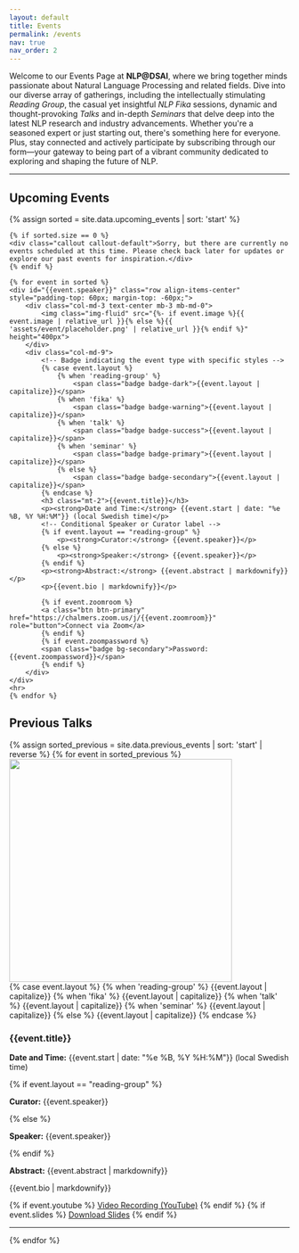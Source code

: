 ```yaml
---
layout: default
title: Events
permalink: /events
nav: true
nav_order: 2
---
```


<div class="contrainer mb-4">
    <p class="text-justify">Welcome to our Events Page at <strong>NLP@DSAI</strong>, where we bring together minds passionate about Natural Language Processing and related fields. Dive into our diverse array of gatherings, including the intellectually stimulating <em>Reading Group</em>, the casual yet insightful <em>NLP Fika</em> sessions, dynamic and thought-provoking <em>Talks</em> and in-depth <em>Seminars</em> that delve deep into the latest NLP research and industry advancements. Whether you're a seasoned expert or just starting out, there's something here for everyone. Plus, stay connected and actively participate by subscribing through our form—your gateway to being part of a vibrant community dedicated to exploring and shaping the future of NLP.</p> <div data-tf-live="01HH1W0ZC0FZEK862Q4CQCVKNE"></div><script src="//embed.typeform.com/next/embed.js"></script>
    <hr>
</div>

<div class="container mt-4">
    <h2 class="mb-4">Upcoming Events</h2>
    {% assign sorted = site.data.upcoming_events | sort: 'start' %}

    {% if sorted.size == 0 %}
    <div class="callout callout-default">Sorry, but there are currently no events scheduled at this time. Please check back later for updates or explore our past events for inspiration.</div>
    {% endif %}

    {% for event in sorted %}
    <div id="{{event.speaker}}" class="row align-items-center" style="padding-top: 60px; margin-top: -60px;">
        <div class="col-md-3 text-center mb-3 mb-md-0">
            <img class="img-fluid" src="{%- if event.image %}{{ event.image | relative_url }}{% else %}{{ 'assets/event/placeholder.png' | relative_url }}{% endif %}" height="400px">
        </div>
        <div class="col-md-9">
            <!-- Badge indicating the event type with specific styles -->
            {% case event.layout %}
                {% when 'reading-group' %}
                    <span class="badge badge-dark">{{event.layout | capitalize}}</span>
                {% when 'fika' %}
                    <span class="badge badge-warning">{{event.layout | capitalize}}</span>
                {% when 'talk' %}
                    <span class="badge badge-success">{{event.layout | capitalize}}</span>
                {% when 'seminar' %}
                    <span class="badge badge-primary">{{event.layout | capitalize}}</span>
                {% else %}
                    <span class="badge badge-secondary">{{event.layout | capitalize}}</span>
            {% endcase %}
            <h3 class="mt-2">{{event.title}}</h3>
            <p><strong>Date and Time:</strong> {{event.start | date: "%e %B, %Y %H:%M"}} (local Swedish time)</p>
            <!-- Conditional Speaker or Curator label -->
            {% if event.layout == "reading-group" %}
                <p><strong>Curator:</strong> {{event.speaker}}</p>
            {% else %}
                <p><strong>Speaker:</strong> {{event.speaker}}</p>
            {% endif %}
            <p><strong>Abstract:</strong> {{event.abstract | markdownify}}</p>
            <p>{{event.bio | markdownify}}</p>

            {% if event.zoomroom %}
            <a class="btn btn-primary" href="https://chalmers.zoom.us/j/{{event.zoomroom}}" role="button">Connect via Zoom</a>
            {% endif %}
            {% if event.zoompassword %}
            <span class="badge bg-secondary">Password: {{event.zoompassword}}</span>
            {% endif %}
        </div>
    </div>
    <hr>
    {% endfor %}

</div>

<!-- Previous Events Section -->
<div class="container mt-5">
    <h2 class="mb-4">Previous Talks</h2>
    {% assign sorted_previous = site.data.previous_events | sort: 'start' | reverse %}
    {% for event in sorted_previous %}
    <div id="{{event.speaker}}" class="row align-items-center" style="padding-top: 60px; margin-top: -60px;">
        <div class="col-md-3 text-center mb-3 mb-md-0">
            <img class="img-fluid" src="{%- if event.image %}{{ event.image | relative_url }}{% else %}{{ 'assets/event/placeholder.png' | relative_url }}{% endif %}" height="400px">
        </div>
        <div class="col-md-9">
            <!-- Badge indicating the event type with specific styles -->
            {% case event.layout %}
                {% when 'reading-group' %}
                    <span class="badge badge-dark">{{event.layout | capitalize}}</span>
                {% when 'fika' %}
                    <span class="badge badge-warning">{{event.layout | capitalize}}</span>
                {% when 'talk' %}
                    <span class="badge badge-success">{{event.layout | capitalize}}</span>
                {% when 'seminar' %}
                    <span class="badge badge-primary">{{event.layout | capitalize}}</span>
                {% else %}
                    <span class="badge badge-secondary">{{event.layout | capitalize}}</span>
            {% endcase %}
            <h3 class="mt-2">{{event.title}}</h3>
            <p><strong>Date and Time:</strong> {{event.start | date: "%e %B, %Y %H:%M"}} (local Swedish time)</p>
            <!-- Conditional Speaker or Curator label -->
            {% if event.layout == "reading-group" %}
                <p><strong>Curator:</strong> {{event.speaker}}</p>
            {% else %}
                <p><strong>Speaker:</strong> {{event.speaker}}</p>
            {% endif %}
            <p><strong>Abstract:</strong> {{event.abstract | markdownify}}</p>
            <p>{{event.bio | markdownify}}</p>
            <!-- Links for video recording and slides if available -->
            {% if event.youtube %}
            <a class="btn btn-link" href="{{event.youtube}}" role="button">Video Recording (YouTube)</a>
            {% endif %}
            {% if event.slides %}
            <a class="btn btn-link" href="{{event.slides}}" role="button">Download Slides</a>
            {% endif %}
        </div>
    </div>
    <hr>
    {% endfor %}
</div>
